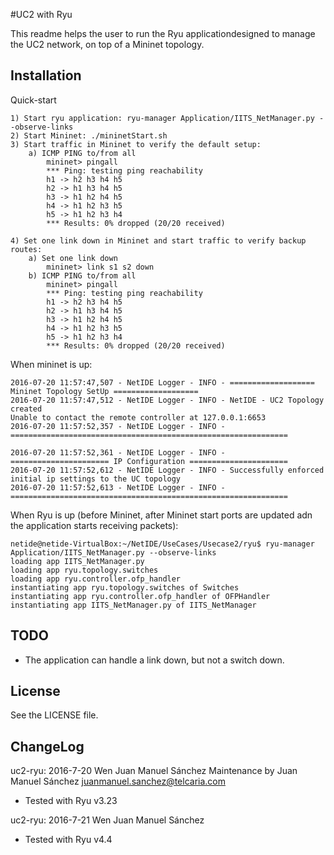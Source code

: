 #UC2 with Ryu

This readme helps the user to run the Ryu applicationdesigned to manage the UC2 network, on top of a Mininet topology.

## Installation

Quick-start

```
1) Start ryu application: ryu-manager Application/IITS_NetManager.py --observe-links
2) Start Mininet: ./mininetStart.sh
3) Start traffic in Mininet to verify the default setup:
	a) ICMP PING to/from all
		mininet> pingall
		*** Ping: testing ping reachability
		h1 -> h2 h3 h4 h5
		h2 -> h1 h3 h4 h5
		h3 -> h1 h2 h4 h5
		h4 -> h1 h2 h3 h5
		h5 -> h1 h2 h3 h4
		*** Results: 0% dropped (20/20 received)

4) Set one link down in Mininet and start traffic to verify backup routes:
	a) Set one link down
		mininet> link s1 s2 down
	b) ICMP PING to/from all
		mininet> pingall
		*** Ping: testing ping reachability
		h1 -> h2 h3 h4 h5
		h2 -> h1 h3 h4 h5
		h3 -> h1 h2 h4 h5
		h4 -> h1 h2 h3 h5
		h5 -> h1 h2 h3 h4
		*** Results: 0% dropped (20/20 received)

```

When mininet is up:
```
2016-07-20 11:57:47,507 - NetIDE Logger - INFO - =================== Mininet Topology SetUp ===================
2016-07-20 11:57:47,512 - NetIDE Logger - INFO - NetIDE - UC2 Topology created
Unable to contact the remote controller at 127.0.0.1:6653
2016-07-20 11:57:52,357 - NetIDE Logger - INFO - ==============================================================

2016-07-20 11:57:52,361 - NetIDE Logger - INFO - ====================== IP Configuration ======================
2016-07-20 11:57:52,612 - NetIDE Logger - INFO - Successfully enforced initial ip settings to the UC topology
2016-07-20 11:57:52,613 - NetIDE Logger - INFO - ==============================================================
```

When Ryu is up (before Mininet, after Mininet start ports are updated adn the application starts receiving packets):
```
netide@netide-VirtualBox:~/NetIDE/UseCases/Usecase2/ryu$ ryu-manager Application/IITS_NetManager.py --observe-links
loading app IITS_NetManager.py
loading app ryu.topology.switches
loading app ryu.controller.ofp_handler
instantiating app ryu.topology.switches of Switches
instantiating app ryu.controller.ofp_handler of OFPHandler
instantiating app IITS_NetManager.py of IITS_NetManager
```

## TODO

* The application can handle a link down, but not a switch down.

## License

See the LICENSE file.

## ChangeLog

uc2-ryu: 2016-7-20 Wen Juan Manuel Sánchez
Maintenance by Juan Manuel Sánchez
<juanmanuel.sanchez@telcaria.com>

  * Tested with Ryu v3.23

uc2-ryu: 2016-7-21 Wen Juan Manuel Sánchez

  * Tested with Ryu v4.4
